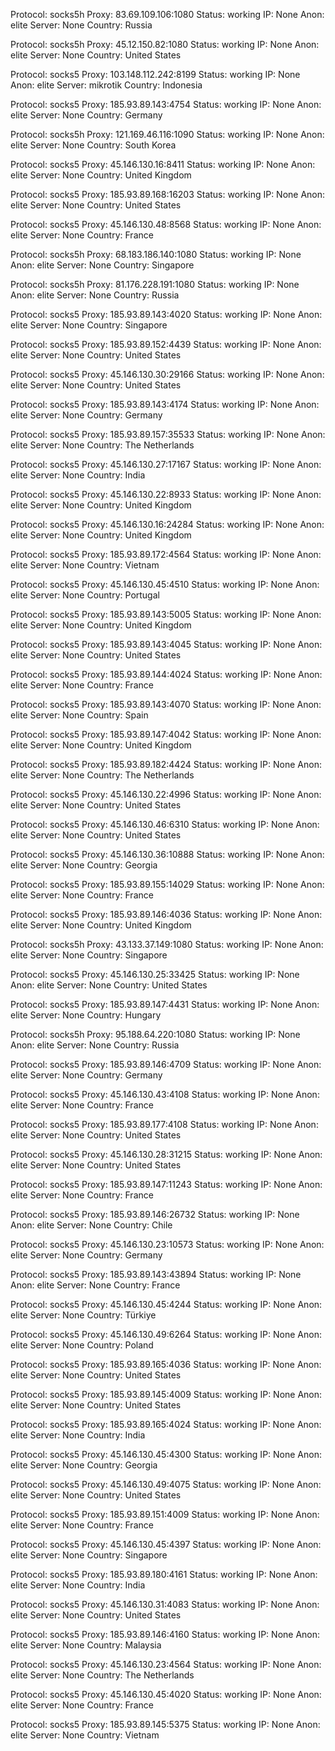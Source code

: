 Protocol: socks5h
Proxy: 83.69.109.106:1080
Status: working
IP: None
Anon: elite
Server: None
Country: Russia

Protocol: socks5h
Proxy: 45.12.150.82:1080
Status: working
IP: None
Anon: elite
Server: None
Country: United States

Protocol: socks5
Proxy: 103.148.112.242:8199
Status: working
IP: None
Anon: elite
Server: mikrotik
Country: Indonesia

Protocol: socks5
Proxy: 185.93.89.143:4754
Status: working
IP: None
Anon: elite
Server: None
Country: Germany

Protocol: socks5h
Proxy: 121.169.46.116:1090
Status: working
IP: None
Anon: elite
Server: None
Country: South Korea

Protocol: socks5
Proxy: 45.146.130.16:8411
Status: working
IP: None
Anon: elite
Server: None
Country: United Kingdom

Protocol: socks5
Proxy: 185.93.89.168:16203
Status: working
IP: None
Anon: elite
Server: None
Country: United States

Protocol: socks5
Proxy: 45.146.130.48:8568
Status: working
IP: None
Anon: elite
Server: None
Country: France

Protocol: socks5h
Proxy: 68.183.186.140:1080
Status: working
IP: None
Anon: elite
Server: None
Country: Singapore

Protocol: socks5h
Proxy: 81.176.228.191:1080
Status: working
IP: None
Anon: elite
Server: None
Country: Russia

Protocol: socks5
Proxy: 185.93.89.143:4020
Status: working
IP: None
Anon: elite
Server: None
Country: Singapore

Protocol: socks5
Proxy: 185.93.89.152:4439
Status: working
IP: None
Anon: elite
Server: None
Country: United States

Protocol: socks5
Proxy: 45.146.130.30:29166
Status: working
IP: None
Anon: elite
Server: None
Country: United States

Protocol: socks5
Proxy: 185.93.89.143:4174
Status: working
IP: None
Anon: elite
Server: None
Country: Germany

Protocol: socks5
Proxy: 185.93.89.157:35533
Status: working
IP: None
Anon: elite
Server: None
Country: The Netherlands

Protocol: socks5
Proxy: 45.146.130.27:17167
Status: working
IP: None
Anon: elite
Server: None
Country: India

Protocol: socks5
Proxy: 45.146.130.22:8933
Status: working
IP: None
Anon: elite
Server: None
Country: United Kingdom

Protocol: socks5
Proxy: 45.146.130.16:24284
Status: working
IP: None
Anon: elite
Server: None
Country: United Kingdom

Protocol: socks5
Proxy: 185.93.89.172:4564
Status: working
IP: None
Anon: elite
Server: None
Country: Vietnam

Protocol: socks5
Proxy: 45.146.130.45:4510
Status: working
IP: None
Anon: elite
Server: None
Country: Portugal

Protocol: socks5
Proxy: 185.93.89.143:5005
Status: working
IP: None
Anon: elite
Server: None
Country: United Kingdom

Protocol: socks5
Proxy: 185.93.89.143:4045
Status: working
IP: None
Anon: elite
Server: None
Country: United States

Protocol: socks5
Proxy: 185.93.89.144:4024
Status: working
IP: None
Anon: elite
Server: None
Country: France

Protocol: socks5
Proxy: 185.93.89.143:4070
Status: working
IP: None
Anon: elite
Server: None
Country: Spain

Protocol: socks5
Proxy: 185.93.89.147:4042
Status: working
IP: None
Anon: elite
Server: None
Country: United Kingdom

Protocol: socks5
Proxy: 185.93.89.182:4424
Status: working
IP: None
Anon: elite
Server: None
Country: The Netherlands

Protocol: socks5
Proxy: 45.146.130.22:4996
Status: working
IP: None
Anon: elite
Server: None
Country: United States

Protocol: socks5
Proxy: 45.146.130.46:6310
Status: working
IP: None
Anon: elite
Server: None
Country: United States

Protocol: socks5
Proxy: 45.146.130.36:10888
Status: working
IP: None
Anon: elite
Server: None
Country: Georgia

Protocol: socks5
Proxy: 185.93.89.155:14029
Status: working
IP: None
Anon: elite
Server: None
Country: France

Protocol: socks5
Proxy: 185.93.89.146:4036
Status: working
IP: None
Anon: elite
Server: None
Country: United Kingdom

Protocol: socks5h
Proxy: 43.133.37.149:1080
Status: working
IP: None
Anon: elite
Server: None
Country: Singapore

Protocol: socks5
Proxy: 45.146.130.25:33425
Status: working
IP: None
Anon: elite
Server: None
Country: United States

Protocol: socks5
Proxy: 185.93.89.147:4431
Status: working
IP: None
Anon: elite
Server: None
Country: Hungary

Protocol: socks5h
Proxy: 95.188.64.220:1080
Status: working
IP: None
Anon: elite
Server: None
Country: Russia

Protocol: socks5
Proxy: 185.93.89.146:4709
Status: working
IP: None
Anon: elite
Server: None
Country: Germany

Protocol: socks5
Proxy: 45.146.130.43:4108
Status: working
IP: None
Anon: elite
Server: None
Country: France

Protocol: socks5
Proxy: 185.93.89.177:4108
Status: working
IP: None
Anon: elite
Server: None
Country: United States

Protocol: socks5
Proxy: 45.146.130.28:31215
Status: working
IP: None
Anon: elite
Server: None
Country: United States

Protocol: socks5
Proxy: 185.93.89.147:11243
Status: working
IP: None
Anon: elite
Server: None
Country: France

Protocol: socks5
Proxy: 185.93.89.146:26732
Status: working
IP: None
Anon: elite
Server: None
Country: Chile

Protocol: socks5
Proxy: 45.146.130.23:10573
Status: working
IP: None
Anon: elite
Server: None
Country: Germany

Protocol: socks5
Proxy: 185.93.89.143:43894
Status: working
IP: None
Anon: elite
Server: None
Country: France

Protocol: socks5
Proxy: 45.146.130.45:4244
Status: working
IP: None
Anon: elite
Server: None
Country: Türkiye

Protocol: socks5
Proxy: 45.146.130.49:6264
Status: working
IP: None
Anon: elite
Server: None
Country: Poland

Protocol: socks5
Proxy: 185.93.89.165:4036
Status: working
IP: None
Anon: elite
Server: None
Country: United States

Protocol: socks5
Proxy: 185.93.89.145:4009
Status: working
IP: None
Anon: elite
Server: None
Country: United States

Protocol: socks5
Proxy: 185.93.89.165:4024
Status: working
IP: None
Anon: elite
Server: None
Country: India

Protocol: socks5
Proxy: 45.146.130.45:4300
Status: working
IP: None
Anon: elite
Server: None
Country: Georgia

Protocol: socks5
Proxy: 45.146.130.49:4075
Status: working
IP: None
Anon: elite
Server: None
Country: United States

Protocol: socks5
Proxy: 185.93.89.151:4009
Status: working
IP: None
Anon: elite
Server: None
Country: France

Protocol: socks5
Proxy: 45.146.130.45:4397
Status: working
IP: None
Anon: elite
Server: None
Country: Singapore

Protocol: socks5
Proxy: 185.93.89.180:4161
Status: working
IP: None
Anon: elite
Server: None
Country: India

Protocol: socks5
Proxy: 45.146.130.31:4083
Status: working
IP: None
Anon: elite
Server: None
Country: United States

Protocol: socks5
Proxy: 185.93.89.146:4160
Status: working
IP: None
Anon: elite
Server: None
Country: Malaysia

Protocol: socks5
Proxy: 45.146.130.23:4564
Status: working
IP: None
Anon: elite
Server: None
Country: The Netherlands

Protocol: socks5
Proxy: 45.146.130.45:4020
Status: working
IP: None
Anon: elite
Server: None
Country: France

Protocol: socks5
Proxy: 185.93.89.145:5375
Status: working
IP: None
Anon: elite
Server: None
Country: Vietnam

